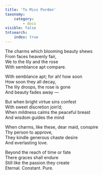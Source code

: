 ```yaml
---
title: 'To Miss Porden'
taxonomy:
    category:
        - docs
visible: false
tntsearch:
    index: true
---
```


The charms which blooming beauty shews  
From faces heavenly fair,  
We to the lily and the rose  
With semblance apt compare.  
  
With semblance apt; for ah! how soon  
How soon they all decay,  
The lily droops, the rose is gone  
And beauty fades away —  
  
But when bright virtue sins confest  
With sweet discretion join’d;  
When mildness calms the peaceful breast  
And wisdom guides the mind  
  
When charms, like these, dear maid, conspire  
Thy person to approve,  
They kindle generous chaste desire  
And everlasting love.  
  
Beyond the reach of time or fate  
There graces shall endure  
Still like the passion they create  
Eternal. Constant. Pure.